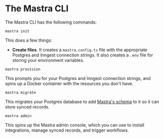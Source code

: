 # The Mastra CLI

The Mastra CLI has the following commands:

`mastra init`

This does a few things:

- **Create files**. It creates a `mastra.config.ts` file with the appropriate Postgres and Inngest connection strings. It also creates a `.env` file for storing your environment variables.

`mastra provision`

This prompts you for your Postgres and Inngest connection strings, and spins up a Docker container with the resources you don't have.

`mastra migrate`

This migrates your Postgres database to add [Mastra's schema](./db-storage.md) to it so it can store synced records.

`mastra admin`

This spins up the Mastra admin console, which you can use to install integrations, manage synced records, and trigger workflows.
